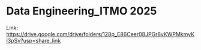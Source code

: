# Data Engineering_ITMO 2025
Link: https://drive.google.com/drive/folders/128p_E86Ceer08JPGr8vKWPMkmyKI3pSv?usp=share_link
